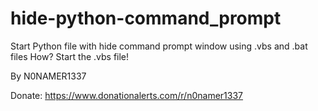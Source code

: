 # hide-python-command_prompt
Start Python file with hide command prompt window using .vbs and .bat files
How? Start the .vbs file!

By N0NAMER1337

Donate: https://www.donationalerts.com/r/n0namer1337
